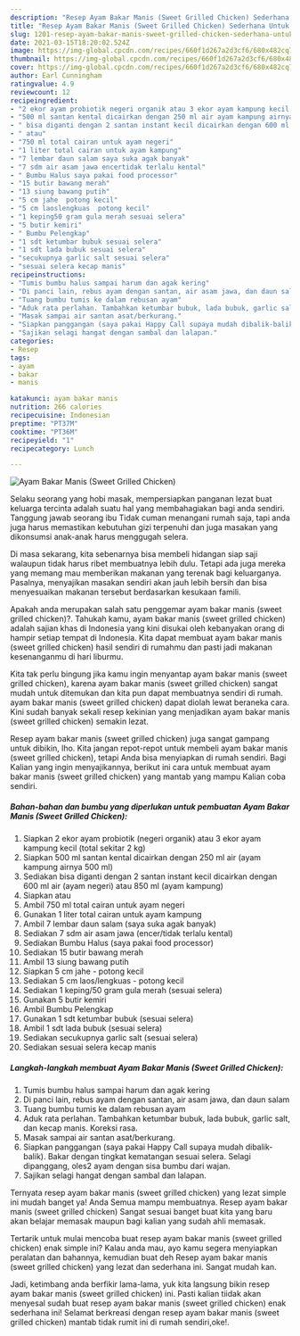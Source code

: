 ```yaml
---
description: "Resep Ayam Bakar Manis (Sweet Grilled Chicken) Sederhana Untuk Jualan"
title: "Resep Ayam Bakar Manis (Sweet Grilled Chicken) Sederhana Untuk Jualan"
slug: 1201-resep-ayam-bakar-manis-sweet-grilled-chicken-sederhana-untuk-jualan
date: 2021-03-15T18:20:02.524Z
image: https://img-global.cpcdn.com/recipes/660f1d267a2d3cf6/680x482cq70/ayam-bakar-manis-sweet-grilled-chicken-foto-resep-utama.jpg
thumbnail: https://img-global.cpcdn.com/recipes/660f1d267a2d3cf6/680x482cq70/ayam-bakar-manis-sweet-grilled-chicken-foto-resep-utama.jpg
cover: https://img-global.cpcdn.com/recipes/660f1d267a2d3cf6/680x482cq70/ayam-bakar-manis-sweet-grilled-chicken-foto-resep-utama.jpg
author: Earl Cunningham
ratingvalue: 4.9
reviewcount: 12
recipeingredient:
- "2 ekor ayam probiotik negeri organik atau 3 ekor ayam kampung kecil total sekitar 2 kg"
- "500 ml santan kental dicairkan dengan 250 ml air ayam kampung airnya 500 ml"
- " bisa diganti dengan 2 santan instant kecil dicairkan dengan 600 ml air ayam negeri atau 850 ml ayam kampung"
- " atau"
- "750 ml total cairan untuk ayam negeri"
- "1 liter total cairan untuk ayam kampung"
- "7 lembar daun salam saya suka agak banyak"
- "7 sdm air asam jawa encertidak terlalu kental"
- " Bumbu Halus saya pakai food processor"
- "15 butir bawang merah"
- "13 siung bawang putih"
- "5 cm jahe  potong kecil"
- "5 cm laoslengkuas  potong kecil"
- "1 keping50 gram gula merah sesuai selera"
- "5 butir kemiri"
- " Bumbu Pelengkap"
- "1 sdt ketumbar bubuk sesuai selera"
- "1 sdt lada bubuk sesuai selera"
- "secukupnya garlic salt sesuai selera"
- "sesuai selera kecap manis"
recipeinstructions:
- "Tumis bumbu halus sampai harum dan agak kering"
- "Di panci lain, rebus ayam dengan santan, air asam jawa, dan daun salam"
- "Tuang bumbu tumis ke dalam rebusan ayam"
- "Aduk rata perlahan. Tambahkan ketumbar bubuk, lada bubuk, garlic salt, dan kecap manis. Koreksi rasa."
- "Masak sampai air santan asat/berkurang."
- "Siapkan panggangan (saya pakai Happy Call supaya mudah dibalik-balik). Bakar dengan tingkat kematangan sesuai selera. Selagi dipanggang, oles2 ayam dengan sisa bumbu dari wajan."
- "Sajikan selagi hangat dengan sambal dan lalapan."
categories:
- Resep
tags:
- ayam
- bakar
- manis

katakunci: ayam bakar manis 
nutrition: 266 calories
recipecuisine: Indonesian
preptime: "PT37M"
cooktime: "PT36M"
recipeyield: "1"
recipecategory: Lunch

---
```



![Ayam Bakar Manis (Sweet Grilled Chicken)](https://img-global.cpcdn.com/recipes/660f1d267a2d3cf6/680x482cq70/ayam-bakar-manis-sweet-grilled-chicken-foto-resep-utama.jpg)

Selaku seorang yang hobi masak, mempersiapkan panganan lezat buat keluarga tercinta adalah suatu hal yang membahagiakan bagi anda sendiri. Tanggung jawab seorang ibu Tidak cuman menangani rumah saja, tapi anda juga harus memastikan kebutuhan gizi terpenuhi dan juga masakan yang dikonsumsi anak-anak harus menggugah selera.

Di masa  sekarang, kita sebenarnya bisa membeli hidangan siap saji walaupun tidak harus ribet membuatnya lebih dulu. Tetapi ada juga mereka yang memang mau memberikan makanan yang terenak bagi keluarganya. Pasalnya, menyajikan masakan sendiri akan jauh lebih bersih dan bisa menyesuaikan makanan tersebut berdasarkan kesukaan famili. 



Apakah anda merupakan salah satu penggemar ayam bakar manis (sweet grilled chicken)?. Tahukah kamu, ayam bakar manis (sweet grilled chicken) adalah sajian khas di Indonesia yang kini disukai oleh kebanyakan orang di hampir setiap tempat di Indonesia. Kita dapat membuat ayam bakar manis (sweet grilled chicken) hasil sendiri di rumahmu dan pasti jadi makanan kesenanganmu di hari liburmu.

Kita tak perlu bingung jika kamu ingin menyantap ayam bakar manis (sweet grilled chicken), karena ayam bakar manis (sweet grilled chicken) sangat mudah untuk ditemukan dan kita pun dapat membuatnya sendiri di rumah. ayam bakar manis (sweet grilled chicken) dapat diolah lewat beraneka cara. Kini sudah banyak sekali resep kekinian yang menjadikan ayam bakar manis (sweet grilled chicken) semakin lezat.

Resep ayam bakar manis (sweet grilled chicken) juga sangat gampang untuk dibikin, lho. Kita jangan repot-repot untuk membeli ayam bakar manis (sweet grilled chicken), tetapi Anda bisa menyiapkan di rumah sendiri. Bagi Kalian yang ingin menyajikannya, berikut ini cara untuk membuat ayam bakar manis (sweet grilled chicken) yang mantab yang mampu Kalian coba sendiri.

<!--inarticleads1-->

##### Bahan-bahan dan bumbu yang diperlukan untuk pembuatan Ayam Bakar Manis (Sweet Grilled Chicken):

1. Siapkan 2 ekor ayam probiotik (negeri organik) atau 3 ekor ayam kampung kecil (total sekitar 2 kg)
1. Siapkan 500 ml santan kental dicairkan dengan 250 ml air (ayam kampung airnya 500 ml)
1. Sediakan  bisa diganti dengan 2 santan instant kecil dicairkan dengan 600 ml air (ayam negeri) atau 850 ml (ayam kampung)
1. Siapkan  atau
1. Ambil 750 ml total cairan untuk ayam negeri
1. Gunakan 1 liter total cairan untuk ayam kampung
1. Ambil 7 lembar daun salam (saya suka agak banyak)
1. Sediakan 7 sdm air asam jawa (encer/tidak terlalu kental)
1. Sediakan  Bumbu Halus (saya pakai food processor)
1. Sediakan 15 butir bawang merah
1. Ambil 13 siung bawang putih
1. Siapkan 5 cm jahe - potong kecil
1. Sediakan 5 cm laos/lengkuas - potong kecil
1. Sediakan 1 keping/50 gram gula merah (sesuai selera)
1. Gunakan 5 butir kemiri
1. Ambil  Bumbu Pelengkap
1. Gunakan 1 sdt ketumbar bubuk (sesuai selera)
1. Ambil 1 sdt lada bubuk (sesuai selera)
1. Sediakan secukupnya garlic salt (sesuai selera)
1. Sediakan sesuai selera kecap manis




<!--inarticleads2-->

##### Langkah-langkah membuat Ayam Bakar Manis (Sweet Grilled Chicken):

1. Tumis bumbu halus sampai harum dan agak kering
1. Di panci lain, rebus ayam dengan santan, air asam jawa, dan daun salam
1. Tuang bumbu tumis ke dalam rebusan ayam
1. Aduk rata perlahan. Tambahkan ketumbar bubuk, lada bubuk, garlic salt, dan kecap manis. Koreksi rasa.
1. Masak sampai air santan asat/berkurang.
1. Siapkan panggangan (saya pakai Happy Call supaya mudah dibalik-balik). Bakar dengan tingkat kematangan sesuai selera. Selagi dipanggang, oles2 ayam dengan sisa bumbu dari wajan.
1. Sajikan selagi hangat dengan sambal dan lalapan.




Ternyata resep ayam bakar manis (sweet grilled chicken) yang lezat simple ini mudah banget ya! Anda Semua mampu membuatnya. Resep ayam bakar manis (sweet grilled chicken) Sangat sesuai banget buat kita yang baru akan belajar memasak maupun bagi kalian yang sudah ahli memasak.

Tertarik untuk mulai mencoba buat resep ayam bakar manis (sweet grilled chicken) enak simple ini? Kalau anda mau, ayo kamu segera menyiapkan peralatan dan bahannya, kemudian buat deh Resep ayam bakar manis (sweet grilled chicken) yang lezat dan sederhana ini. Sangat mudah kan. 

Jadi, ketimbang anda berfikir lama-lama, yuk kita langsung bikin resep ayam bakar manis (sweet grilled chicken) ini. Pasti kalian tiidak akan menyesal sudah buat resep ayam bakar manis (sweet grilled chicken) enak sederhana ini! Selamat berkreasi dengan resep ayam bakar manis (sweet grilled chicken) mantab tidak rumit ini di rumah sendiri,oke!.

